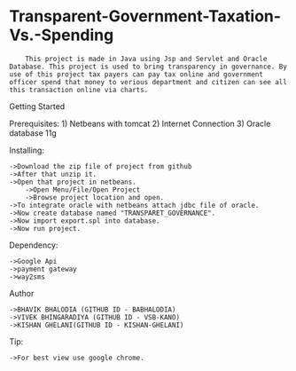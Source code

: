 # Transparent-Government-Taxation-Vs.-Spending


		This project is made in Java using Jsp and Servlet and Oracle Database. This project is used to bring transparency in governance. By use of this project tax payers can pay tax online and government officer spend that money to verious department and citizen can see all this transaction online via charts.

Getting Started

Prerequisites:
	1) Netbeans with tomcat
	2) Internet Connection
	3) Oracle database 11g

Installing:

	->Download the zip file of project from github
	->After that unzip it.
	->Open that project in netbeans.
		->Open Menu/File/Open Project
		->Browse project location and open.
	->To integrate oracle with netbeans attach jdbc file of oracle.
	->Now create database named "TRANSPARET_GOVERNANCE".
	->Now import export.spl into database.
	->Now run project.
	
Dependency:
	
	->Google Api
	->payment gateway
	->way2sms
	
Author

	->BHAVIK BHALODIA (GITHUB ID - BABHALODIA)
	->VIVEK BHINGARADIYA (GITHUB ID - VSB-KANO)
	->KISHAN GHELANI(GITHUB ID - KISHAN-GHELANI)
	
Tip:

	->For best view use google chrome.
